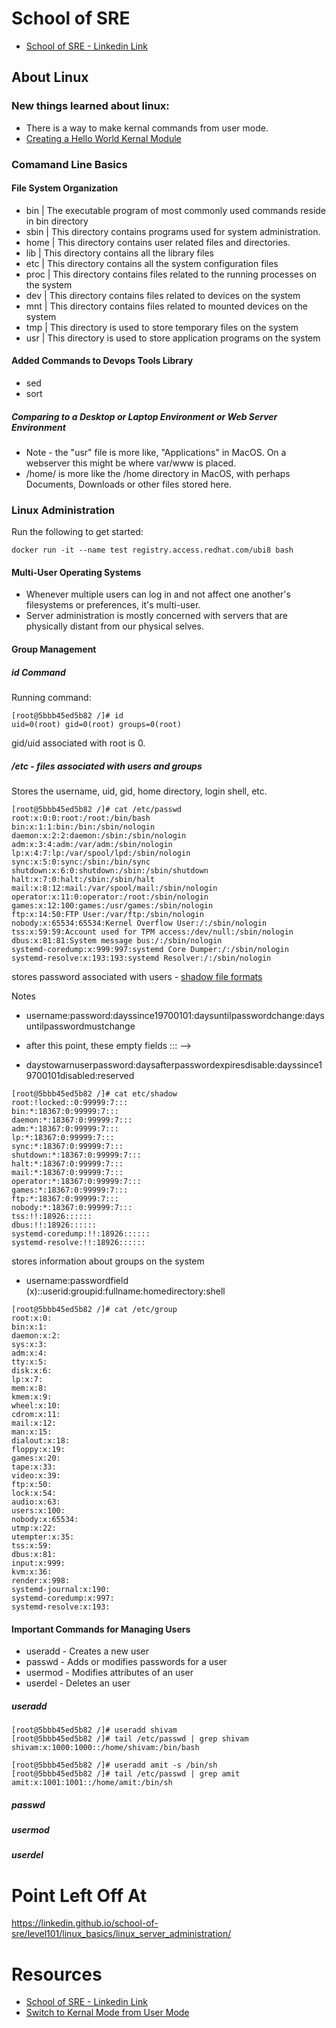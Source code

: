 # School of SRE

* [School of SRE - Linkedin Link](https://linkedin.github.io/school-of-sre/)
## About Linux
### New things learned about linux:

* There is a way to make kernal commands from user mode.
* [Creating a Hello World Kernal Module](https://tldp.org/LDP/lkmpg/2.6/html/lkmpg.html#AEN121)

### Comamand Line Basics
#### File System Organization

* bin | The executable program of most commonly used commands reside in bin directory
* sbin | This directory contains programs used for system administration.
* home | This directory contains user related files and directories.
* lib | This directory contains all the library files
* etc | This directory contains all the system configuration files
* proc | This directory contains files related to the running processes on the system
* dev | This directory contains files related to devices on the system
* mnt | This directory contains files related to mounted devices on the system
* tmp | This directory is used to store temporary files on the system
* usr | This directory is used to store application programs on the system

#### Added Commands to Devops Tools Library

* sed
* sort

##### Comparing to a Desktop or Laptop Environment or Web Server Environment

* Note - the "usr" file is more like, "Applications" in MacOS. On a webserver this might be where var/www is placed.
* /home/ is more like the /home directory in MacOS, with perhaps Documents, Downloads or other files stored here.

### Linux Administration

Run the following to get started:

```
docker run -it --name test registry.access.redhat.com/ubi8 bash
```
#### Multi-User Operating Systems

* Whenever multiple users can log in and not affect one another's filesystems or preferences, it's multi-user.
* Server administration is mostly concerned with servers that are physically distant from our physical selves.
#### Group Management

##### id Command

Running command:

```
[root@5bbb45ed5b82 /]# id
uid=0(root) gid=0(root) groups=0(root)
```
gid/uid associated with root is 0.

##### /etc - files associated with users and groups

Stores the username, uid, gid, home directory, login shell, etc.

```
[root@5bbb45ed5b82 /]# cat /etc/passwd
root:x:0:0:root:/root:/bin/bash
bin:x:1:1:bin:/bin:/sbin/nologin
daemon:x:2:2:daemon:/sbin:/sbin/nologin
adm:x:3:4:adm:/var/adm:/sbin/nologin
lp:x:4:7:lp:/var/spool/lpd:/sbin/nologin
sync:x:5:0:sync:/sbin:/bin/sync
shutdown:x:6:0:shutdown:/sbin:/sbin/shutdown
halt:x:7:0:halt:/sbin:/sbin/halt
mail:x:8:12:mail:/var/spool/mail:/sbin/nologin
operator:x:11:0:operator:/root:/sbin/nologin
games:x:12:100:games:/usr/games:/sbin/nologin
ftp:x:14:50:FTP User:/var/ftp:/sbin/nologin
nobody:x:65534:65534:Kernel Overflow User:/:/sbin/nologin
tss:x:59:59:Account used for TPM access:/dev/null:/sbin/nologin
dbus:x:81:81:System message bus:/:/sbin/nologin
systemd-coredump:x:999:997:systemd Core Dumper:/:/sbin/nologin
systemd-resolve:x:193:193:systemd Resolver:/:/sbin/nologin
```
stores password associated with users - [shadow file formats](https://tldp.org/LDP/lame/LAME/linux-admin-made-easy/shadow-file-formats.html)

Notes

* username:password:dayssince19700101:daysuntilpasswordchange:daysuntilpasswordmustchange

* after this point, these empty fields ::: --> 

* daystowarnuserpassword:daysafterpasswordexpiresdisable:dayssince19700101disabled:reserved

```
[root@5bbb45ed5b82 /]# cat etc/shadow
root:!locked::0:99999:7:::
bin:*:18367:0:99999:7:::
daemon:*:18367:0:99999:7:::
adm:*:18367:0:99999:7:::
lp:*:18367:0:99999:7:::
sync:*:18367:0:99999:7:::
shutdown:*:18367:0:99999:7:::
halt:*:18367:0:99999:7:::
mail:*:18367:0:99999:7:::
operator:*:18367:0:99999:7:::
games:*:18367:0:99999:7:::
ftp:*:18367:0:99999:7:::
nobody:*:18367:0:99999:7:::
tss:!!:18926::::::
dbus:!!:18926::::::
systemd-coredump:!!:18926::::::
systemd-resolve:!!:18926::::::
```
stores information about groups on the system

* username:passwordfield (x)::userid:groupid:fullname:homedirectory:shell

```
[root@5bbb45ed5b82 /]# cat /etc/group
root:x:0:
bin:x:1:
daemon:x:2:
sys:x:3:
adm:x:4:
tty:x:5:
disk:x:6:
lp:x:7:
mem:x:8:
kmem:x:9:
wheel:x:10:
cdrom:x:11:
mail:x:12:
man:x:15:
dialout:x:18:
floppy:x:19:
games:x:20:
tape:x:33:
video:x:39:
ftp:x:50:
lock:x:54:
audio:x:63:
users:x:100:
nobody:x:65534:
utmp:x:22:
utempter:x:35:
tss:x:59:
dbus:x:81:
input:x:999:
kvm:x:36:
render:x:998:
systemd-journal:x:190:
systemd-coredump:x:997:
systemd-resolve:x:193:
```
#### Important Commands for Managing Users

* useradd - Creates a new user
* passwd - Adds or modifies passwords for a user
* usermod - Modifies attributes of an user
* userdel - Deletes an user

##### useradd

```
[root@5bbb45ed5b82 /]# useradd shivam
[root@5bbb45ed5b82 /]# tail /etc/passwd | grep shivam
shivam:x:1000:1000::/home/shivam:/bin/bash

[root@5bbb45ed5b82 /]# useradd amit -s /bin/sh
[root@5bbb45ed5b82 /]# tail /etc/passwd | grep amit
amit:x:1001:1001::/home/amit:/bin/sh
```

##### passwd


##### usermod


##### userdel

# Point Left Off At

https://linkedin.github.io/school-of-sre/level101/linux_basics/linux_server_administration/

# Resources

* [School of SRE - Linkedin Link](https://linkedin.github.io/school-of-sre/)
* [Switch to Kernal Mode from User Mode](https://stackoverflow.com/questions/11905934/how-to-switch-from-user-mode-to-kernel-mode)